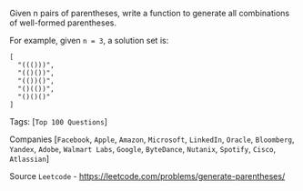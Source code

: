 Given n pairs of parentheses, write a function to generate all combinations of well-formed parentheses.

For example, given `n = 3`, a solution set is:

```
[
  "((()))",
  "(()())",
  "(())()",
  "()(())",
  "()()()"
]
```

Tags: [`Top 100 Questions`]

Companies [`Facebook`, `Apple`, `Amazon`, `Microsoft`, `LinkedIn`, `Oracle`, `Bloomberg`, `Yandex`, 
`Adobe`, `Walmart Labs`, `Google`, `ByteDance`, `Nutanix`, `Spotify`, `Cisco`, `Atlassian`]

Source `Leetcode` - https://leetcode.com/problems/generate-parentheses/